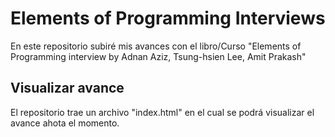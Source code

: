 # Elements of Programming Interviews

En este repositorio subiré mis avances con el libro/Curso "Elements of Programming interview by Adnan Aziz, Tsung-hsien Lee, Amit Prakash"

## Visualizar avance

El repositorio trae un archivo "index.html" en el cual se podrá visualizar el avance ahota el momento.